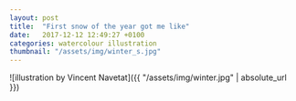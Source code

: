 ```yaml
---
layout: post
title:  "First snow of the year got me like"
date:   2017-12-12 12:49:27 +0100
categories: watercolour illustration
thumbnail: "/assets/img/winter_s.jpg"
---
```

![illustration by Vincent Navetat]({{ "/assets/img/winter.jpg" | absolute_url }})
